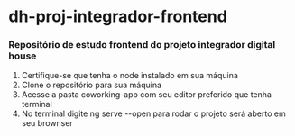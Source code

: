 # dh-proj-integrador-frontend
### Repositório de estudo frontend do projeto integrador digital house 

1. Certifique-se que tenha o node instalado em sua máquina
2. Clone o repositório para sua máquina
1. Acesse a pasta coworking-app com seu editor preferido que tenha terminal
1. No terminal digite ng serve --open para rodar o projeto será aberto em seu brownser
